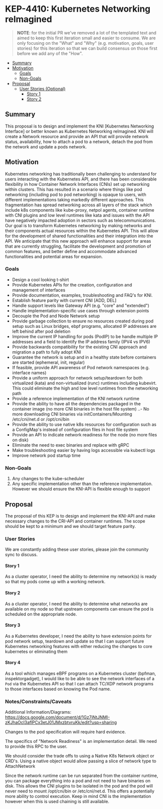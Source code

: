 # KEP-4410: Kubernetes Networking reImagined

> **NOTE**: for the initial PR we've removed a lot of the templated text and
> aimed to keep this first iteration small and easier to consume. We are only
> focusing on the "What" and "Why" (e.g. motivation, goals, user stories) for
> this iteration so that we can build consensus on those first before we add
> any of the "How".

<!-- toc -->
- [Summary](#summary)
- [Motivation](#motivation)
  - [Goals](#goals)
  - [Non-Goals](#non-goals)
- [Proposal](#proposal)
  - [User Stories (Optional)](#user-stories-optional)
    - [Story 1](#story-1)
    - [Story 2](#story-2)
<!-- /toc -->

## Summary

This proposal is to design and implement the KNI [Kubernetes Networking Interface] or better known as Kubernetes Networking reImagined. KNI will create a Network resource and provide an API that will provide network status, availability, how to attach a pod to a network, detach the pod from the network and update a pods network.  

## Motivation

Kubernetes networking has traditionally been challenging to understand for users
interacting with the Kubernetes API, and there has been considerable flexibility
in how Container Network Interfaces (CNIs) set up networking within clusters.
This has resulted in a scenario where things like pod networking (including pod
to pod networking) is opaque to users, with different implementations taking
markedly different approaches. This fragmentation has spread networking across
all layers of the stack which include k8s components like kube-proxy, netpol agents,
container runtime with CNI plugins and low level runtimes like kata and issues
with the API have negatively impacted adoption in sectors such as telecommunications.
Our goal is to transform Kubernetes networking by making networks and their components
actual resources within the Kubernetes API. This will allow for the development
of shared functionalities and their integration into the API. We anticipate that
this new approach will enhance support for areas that are currently struggling,
facilitate the development and promotion of common features, and better define
and accommodate advanced functionalities and potential areas for expansion.

### Goals

- Design a cool looking t-shirt
- Provide Kubernetes APIs for the creation, configuration and management of interfaces
- Provide documentation, examples, troubleshooting and FAQ's for KNI.
- Establish feature parity with current CNI [ADD, DEL]
- Handle support levels like Gateway API (e.g. "core" and "extended")
- Handle implementation-specific use cases through extension points
- Decouple the Pod and Node Network setup
- Provide garbage collection to ensure no resources created during pod setup such as Linux bridges, ebpf programs, 
allocated IP addresses are left behind after pod deletion
- Improve the current IP handling for pods (PodIP) to be handle multiple IP addresses and 
a field to identify the IP address family (IPV4 vs IPV6)
- Provide backwards compatibility for the existing CNI approach and migration a path to fully adopt KNI
- Guarantee the network is setup and in a healthy state before containers are started (ephemeral, init, regular)
- If feasible, provide API awareness of Pod network namespaces (e.g. interface names)
- Provide a uniform approach for network setup/teardown for both virtualized (kata) and non-virtualized (runc) 
runtimes including kubevirt. This could eliminate the high and low level runtimes from the networking path
- Provide a reference implementation of the KNI network runtime
- Provide the ability to have all the dependencies packaged in the container image (no more CNI binaries in the host file system)
..- No more downloading CNI binaries via initContainers/Mounting /etc/cni/net.d or /opt/cni/bin
- Provide the ability to use native k8s resources for configuration such as a ConfigMap's instead of configuration files in host file system
- Provide an API to indicate network readiness for the node (no more files on disk)
- Eliminate the need to exec binaries and replace with gRPC
- Make troubleshooting easier by having logs accessible via kubectl logs
- Improve network pod startup time

### Non-Goals

1. Any changes to the kube-scheduler 
2. Any specific implementation other than the reference implementation. However we should ensure the KNI-API is flexible enough to support

## Proposal

The proposal of this KEP is to design and implement the KNI-API and make necessary changes to the CRI-API and container runtimes. The scope should be kept to a minimum and we should target feature parity. 

### User Stories

We are constantly adding these user stories, please join the community sync to discuss. 

#### Story 1

As a cluster operator, I need the ability to determine my network(s) is ready so that my pods come up with a working network.

#### Story 2

As a cluster operator, I need the ability to determine what networks are available on my node so that upstream components can ensure the pod is scheduled on the appropriate node. 

#### Story 3

As a Kubernetes developer, I need the ability to have extension points for pod network setup, teardown and update so that I can support future Kubernetes networking features with either reducing the changes to core kubernetes or eliminating them

#### Story 4

As a tool which manages eBPF programs on a Kubernetes cluster (bpfman,
inspektorgadget), I would like to be able to see the network interfaces of a
`Pod` via the Kubernetes API so that I can attach TC/XDP network programs to
those interfaces based on knowing the Pod name.

### Notes/Constraints/Caveats

Additional Information/Diagrams: https://docs.google.com/document/d/1Gz7iNtJNMI-zKJhaOcI3aflPCx3etJ01JMxzbtvruKk/edit?usp=sharing

Changes to the pod specification will require hard evidence. 

The specifics of "Network Readiness" is an implementation detail. We need to provide this RPC to the user. 

We should consider the trade offs to using a Native K8s Network object or CRD's.
Using a native object would allow passing a slice of network type to AttachNetwork

Since the network runtime can be run separated from the container runtime, you can package everything into a pod and not need to have binaries on disk. This allows the CNI plugins to be isolated in the pod and the pod will never need to mount /opt/cni/bin or /etc/cni/net.d. This offers a potentially more ability to control execution. Keep in mind CNI is the implementation however when this is used chaining is still available. 
